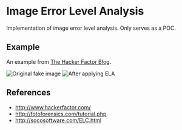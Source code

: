 Image Error Level Analysis
===========================

Implementation of image error level analysis.
Only serves as a POC.

Example
-------

An example from [The Hacker Factor Blog](http://www.hackerfactor.com/blog/index.php?/archives/477-We-Have-A-Winner!.html).

![Original fake image](https://farm8.staticflickr.com/7375/9399303483_4831f1ee84.jpg)
![After applying ELA](https://farm6.staticflickr.com/5456/9402067088_cdd80d8a85.jpg)

References
----------

- http://www.hackerfactor.com/
- http://fotoforensics.com/tutorial.php
- http://socosoftware.com/ELC.html
